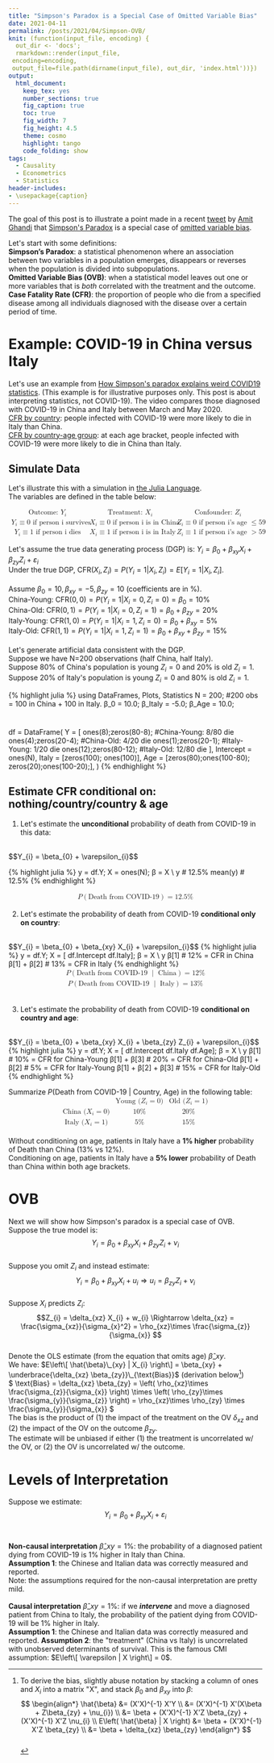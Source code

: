 ```yaml
---
title: "Simpson's Paradox is a Special Case of Omitted Variable Bias"
date: 2021-04-11
permalink: /posts/2021/04/Simpson-OVB/
knit: (function(input_file, encoding) {
  out_dir <- 'docs';
  rmarkdown::render(input_file,
 encoding=encoding,
 output_file=file.path(dirname(input_file), out_dir, 'index.html'))})
output:
  html_document:
    keep_tex: yes
    number_sections: true
    fig_caption: true
    toc: true
    fig_width: 7
    fig_height: 4.5
    theme: cosmo
    highlight: tango
    code_folding: show 
tags:
  - Causality
  - Econometrics
  - Statistics
header-includes:
- \usepackage{caption}
---
```


The goal of this post is to illustrate a point made in a 
recent [tweet](https://twitter.com/AmitEcon/status/1368990015536119813?s=20) 
by [Amit Ghandi](https://web.sas.upenn.edu/agandhi/) 
that [Simpson's Paradox](https://en.wikipedia.org/wiki/Simpson%27s_paradox) 
is a special case of 
[omitted variable bias](https://en.wikipedia.org/wiki/Omitted-variable_bias).

Let's start with some definitions:
<br/>
**Simpson’s Paradox**: a statistical phenomenon where an association between two variables in a population emerges, disappears or reverses when the population is divided into subpopulations.
<br/>
**Omitted Variable Bias (OVB)**: when a statistical model leaves out one or more variables that is _both_ correlated with the treatment and the outcome. 
<br>
<b>Case Fatality Rate (CFR)</b>: 
the proportion of people who die from a specified disease among all individuals diagnosed with the disease over a certain period of time.


Example: COVID-19 in China versus Italy
======
Let's use an example from 
[How Simpson's paradox explains weird COVID19 statistics](https://www.youtube.com/watch?v=t-Ci3FosqZs). 
(This example is for illustrative purposes only. This post is about interpreting statistics, not COVID-19). 
The video compares those diagnosed with COVID-19 in China and Italy between March and May 2020. 
<br>
<u>CFR by country</u>: people infected with COVID-19 were more likely to die in Italy than China. 
<br>
<u>CFR by country-age group</u>: at each age bracket, people infected with COVID-19 were more likely to die in China than Italy.

Simulate Data
------
Let's illustrate this with a simulation in [the Julia Language](https://julialang.org/).
<br>
The variables are defined in the table below:
<br>

[//]: <> (AZ: md does not handle math tables well. AZ created it in HTML then copy/pasted MatlML code.)

<math xmlns="http://www.w3.org/1998/Math/MathML" display="block">
  <mtable columnalign="left left left" columnspacing="1em" rowspacing="4pt" columnlines="solid solid" rowlines="solid none" frame="solid">
    <mtr>
      <mtd>
        <mtext>Outcome:&#xA0;</mtext>
        <msub>
          <mi>Y</mi>
          <mrow>
            <mi>i</mi>
          </mrow>
        </msub>
      </mtd>
      <mtd>
        <mtext>Treatment:&#xA0;</mtext>
        <msub>
          <mi>X</mi>
          <mrow>
            <mi>i</mi>
          </mrow>
        </msub>
      </mtd>
      <mtd>
        <mtext>Confounder:&#xA0;</mtext>
        <msub>
          <mi>Z</mi>
          <mrow>
            <mi>i</mi>
          </mrow>
        </msub>
      </mtd>
    </mtr>
    <mtr>
      <mtd>
        <msub>
          <mi>Y</mi>
          <mrow>
            <mi>i</mi>
          </mrow>
        </msub>
        <mo>&#x2261;</mo>
        <mn>0</mn>
        <mtext>&#xA0;if person i survives</mtext>
      </mtd>
      <mtd>
        <msub>
          <mi>X</mi>
          <mrow>
            <mi>i</mi>
          </mrow>
        </msub>
        <mo>&#x2261;</mo>
        <mn>0</mn>
        <mtext>&#xA0;if person i is in China</mtext>
      </mtd>
      <mtd>
        <msub>
          <mi>Z</mi>
          <mrow>
            <mi>i</mi>
          </mrow>
        </msub>
        <mo>&#x2261;</mo>
        <mn>0</mn>
        <mtext>&#xA0;if person i's age&#xA0;</mtext>
        <mo>&#x2264;</mo>
        <mn>59</mn>
      </mtd>
    </mtr>
    <mtr>
      <mtd>
        <msub>
          <mi>Y</mi>
          <mrow>
            <mi>i</mi>
          </mrow>
        </msub>
        <mo>&#x2261;</mo>
        <mn>1</mn>
        <mtext>&#xA0;if person i dies</mtext>
      </mtd>
      <mtd>
        <msub>
          <mi>X</mi>
          <mrow>
            <mi>i</mi>
          </mrow>
        </msub>
        <mo>&#x2261;</mo>
        <mn>1</mn>
        <mtext>&#xA0;if person i is in Italy</mtext>
      </mtd>
      <mtd>
        <msub>
          <mi>Z</mi>
          <mrow>
            <mi>i</mi>
          </mrow>
        </msub>
        <mo>&#x2261;</mo>
        <mn>1</mn>
        <mtext>&#xA0;if person i's age&#xA0;</mtext>
        <mo>&gt;</mo>
        <mn>59</mn>
      </mtd>
    </mtr>
  </mtable>
</math>

Let's assume the true data generating process (DGP) is: 
$Y_{i} = \beta_{0} + \beta_{xy} X_{i} + \beta_{zy} Z_{i} + \varepsilon_{i}$
<br>
Under the true DGP, $\text{CFR}\left(X_i, Z_i \right) = P\left(Y_i =1 | X_i, Z_i \right) =E\left[Y_i =1 | X_i, Z_i \right]$. 
<br><br>
Assume $\beta_{0}=10, \beta_{xy} = -5, \beta_{zy} = 10$ (coefficients are in %). 
<br>
China-Young: $\text{CFR}\left(0, 0\right) = P\left(Y_i =1 | X_i=0, Z_i=0 \right) = \beta_{0} = 10\%$
<br>
China-Old: $\text{CFR}\left(0, 1\right) = P\left(Y_i =1 | X_i=0, Z_i=1 \right) = \beta_{0} + \beta_{zy} = 20\%$
<br>
Italy-Young: $\text{CFR}\left(1, 0\right) = P\left(Y_i =1 | X_i=1, Z_i=0 \right) = \beta_{0} + \beta_{xy} = 5\%$
<br>
Italy-Old: $\text{CFR}\left(1, 1\right) = P\left(Y_i =1 | X_i=1, Z_i=1 \right) = \beta_{0} + \beta_{xy} + \beta_{zy} = 15\%$
<br><br>
Let's generate artificial data consistent with the DGP. 
<br>
Suppose we have N=200 observations (half China, half Italy). 
<br>
Suppose 80% of China's population is young $Z_{i} =0$ and 20% is old $Z_{i} = 1$.
<br>
Suppose 20% of Italy's population is young $Z_{i} =0$ and 80% is old $Z_{i} = 1$.

{% highlight julia %}
  using DataFrames, Plots, Statistics
  N = 200; #200 obs = 100 in China + 100 in Italy.
  β_0 = 10.0; β_Italy = -5.0; β_Age = 10.0;
  #
  df = DataFrame(
      Y        = [
                  ones(8);zeros(80-8);   #China-Young: 8/80 die
                  ones(4);zeros(20-4);   #China-Old:  4/20 die
                  ones(1);zeros(20-1);   #Italy-Young: 1/20 die
                  ones(12);zeros(80-12); #Italy-Old: 12/80 die
                  ], 
      Intercept = ones(N), 
      Italy     = [zeros(100); ones(100)], 
      Age       = [zeros(80);ones(100-80); 
                   zeros(20);ones(100-20);],
      )
{% endhighlight %}

Estimate CFR conditional on: nothing/country/country & age
------
1) Let's estimate the <b>unconditional</b> probability of death from COVID-19 in this data: 
<br> 
$$Y_{i} = \beta_{0} + \varepsilon_{i}$$

{% highlight julia %}
y = df.Y; X = ones(N);
β = X \ y   # 12.5%
mean(y)     # 12.5% 
{% endhighlight %}

<math xmlns="http://www.w3.org/1998/Math/MathML" display="block">
  <mtable columnalign="left left left" columnspacing="1em" rowspacing="4pt" columnlines="solid solid" rowlines="" frame="solid">
    <mtr>
      <mtd>
        <mi>P</mi>
        <mrow data-mjx-texclass="INNER">
          <mo data-mjx-texclass="OPEN">(</mo>
          <mtext>Death from COVID-19</mtext>
          <mo data-mjx-texclass="CLOSE">)</mo>
        </mrow>
        <mo>=</mo>
        <mn>12.5</mn>
        <mi mathvariant="normal">%</mi>
      </mtd>
    </mtr>
  </mtable>
</math>

2) Let's estimate the probability of death from COVID-19 <b>conditional only on country</b>: 
<br> 
$$Y_{i} = \beta_{0} + \beta_{xy} X_{i} + \varepsilon_{i}$$
{% highlight julia %}
y = df.Y; X = [ df.Intercept df.Italy];
β = X \ y   
β[1]         # 12% = CFR in China
β[1] + β[2]  # 13% = CFR in Italy
{% endhighlight %}

<math xmlns="http://www.w3.org/1998/Math/MathML" display="block">
  <mtable columnalign="left left left" columnspacing="1em" rowspacing="4pt" columnlines="solid solid" rowlines="solid" frame="solid">
    <mtr>
      <mtd>
        <mi>P</mi>
        <mrow data-mjx-texclass="INNER">
          <mo data-mjx-texclass="OPEN">(</mo>
          <mtext>Death from COVID-19&#xA0;</mtext>
          <mrow>
            <mo stretchy="false">|</mo>
          </mrow>
          <mtext>&#xA0;China</mtext>
          <mo data-mjx-texclass="CLOSE">)</mo>
        </mrow>
        <mo>=</mo>
        <mn>12</mn>
        <mi mathvariant="normal">%</mi>
      </mtd>
    </mtr>
    <mtr>
      <mtd>
        <mi>P</mi>
        <mrow data-mjx-texclass="INNER">
          <mo data-mjx-texclass="OPEN">(</mo>
          <mtext>Death from COVID-19&#xA0;</mtext>
          <mrow>
            <mo stretchy="false">|</mo>
          </mrow>
          <mtext>&#xA0;Italy</mtext>
          <mo data-mjx-texclass="CLOSE">)</mo>
        </mrow>
        <mo>=</mo>
        <mn>13</mn>
        <mi mathvariant="normal">%</mi>
      </mtd>
    </mtr>
  </mtable>
</math><br> 

3) Let's estimate the probability of death from COVID-19 <b>conditional on country and age</b>: 
<br> 
$$Y_{i} = \beta_{0} + \beta_{xy} X_{i} + \beta_{zy} Z_{i} + \varepsilon_{i}$$
{% highlight julia %}
y = df.Y; X = [ df.Intercept df.Italy df.Age];
β = X \ y   
β[1]                # 10% = CFR for China-Young
β[1] + β[3]         # 20% = CFR for China-Old
β[1] + β[2]         #  5% = CFR for Italy-Young
β[1] + β[2] + β[3]  # 15% = CFR for Italy-Old
{% endhighlight %}

Summarize $P\left( \text{Death from COVID-19 } | \text{ Country, Age} \right)$ in the following table:
<math xmlns="http://www.w3.org/1998/Math/MathML" display="block">
  <mtable columnalign="left left left" columnspacing="1em" rowspacing="4pt" columnlines="solid solid" rowlines="solid solid" frame="solid">
    <mtr>
      <mtd></mtd>
      <mtd>
        <mtext>Young&#xA0;</mtext>
        <mo stretchy="false">(</mo>
        <msub>
          <mi>Z</mi>
          <mrow>
            <mi>i</mi>
          </mrow>
        </msub>
        <mo>=</mo>
        <mn>0</mn>
        <mo stretchy="false">)</mo>
      </mtd>
      <mtd>
        <mtext>Old&#xA0;</mtext>
        <mo stretchy="false">(</mo>
        <msub>
          <mi>Z</mi>
          <mrow>
            <mi>i</mi>
          </mrow>
        </msub>
        <mo>=</mo>
        <mn>1</mn>
        <mo stretchy="false">)</mo>
      </mtd>
    </mtr>
    <mtr>
      <mtd>
        <mtext>China&#xA0;</mtext>
        <mo stretchy="false">(</mo>
        <msub>
          <mi>X</mi>
          <mrow>
            <mi>i</mi>
          </mrow>
        </msub>
        <mo>=</mo>
        <mn>0</mn>
        <mo stretchy="false">)</mo>
      </mtd>
      <mtd>
        <mn>10</mn>
        <mi mathvariant="normal">%</mi>
      </mtd>
      <mtd>
        <mn>20</mn>
        <mi mathvariant="normal">%</mi>
      </mtd>
    </mtr>
    <mtr>
      <mtd>
        <mtext>Italy&#xA0;</mtext>
        <mo stretchy="false">(</mo>
        <msub>
          <mi>X</mi>
          <mrow>
            <mi>i</mi>
          </mrow>
        </msub>
        <mo>=</mo>
        <mn>1</mn>
        <mo stretchy="false">)</mo>
      </mtd>
      <mtd>
        <mn>5</mn>
        <mi mathvariant="normal">%</mi>
      </mtd>
      <mtd>
        <mn>15</mn>
        <mi mathvariant="normal">%</mi>
      </mtd>
    </mtr>
  </mtable>
</math>
<br> 
Without conditioning on age, patients in Italy have a <b>1% higher</b> probability of Death than China (13% vs 12%). 
<br> 
Conditioning on age, patients in Italy have a <b>5% lower</b> probability of Death than China within both age brackets.


OVB
======
Next we will show how Simpson's paradox is a special case of OVB. 
<br>
Suppose the true model is:
$$Y_{i} = \beta_{0} + \beta_{xy} X_{i} + \beta_{zy} Z_{i} + \nu_{i}$$
<br>
Suppose you omit $Z_{i}$ and instead estimate:
$$Y_{i} = \beta_{0} + \beta_{xy} X_{i} + u_{i} \Rightarrow u_{i} = \beta_{zy} Z_{i} + \nu_{i} $$
<br>
Suppose $X_{i}$ predicts $Z_{i}$:
$$Z_{i} = \delta_{xz} X_{i} + w_{i} \Rightarrow \delta_{xz} = \frac{\sigma_{xz}}{\sigma_{x}^2} = \rho_{xz}\times \frac{\sigma_{z}}{\sigma_{x}} $$
<br>
Denote the OLS estimate (from the equation that omits age) $\hat{\beta}\_{xy}$. 
<br>
We have: 
$E\left\[ \hat{\beta}\_{xy} | X_{i} \right\] = \beta_{xy} + \underbrace{\delta_{xz} \beta_{zy}}\_{\text{Bias}}$  (derivation below[^bignote])
<br>
$
\text{Bias} = \delta_{xz} \beta_{zy} = \left( \rho\_{xz}\times \frac{\sigma\_{z}}{\sigma\_{x}} \right)
\times 
\left( \rho\_{zy}\times \frac{\sigma\_{y}}{\sigma\_{z}} \right) = \rho\_{xz}\times \rho\_{zy} \times \frac{\sigma\_{y}}{\sigma\_{x}} 
$
<br>
The bias is the product of 
(1) the impact of the treatment on the OV $\delta_{xz}$ 
and
(2) the impact of the OV on the outcome $\beta_{zy}$.
<br>
The estimate will be unbiased if either (1) the treatment is uncorrelated w/ the OV, 
or 
(2) the OV is uncorrelated w/ the outcome.



[^bignote]: To derive the bias, 
    slightly abuse notation by stacking a column of ones and $X_{i}$ into a matrix "X", 
    and stack $\beta_{0}$ and $\beta_{xy}$ into $\beta$:       
    $$
    \begin{align*}
    \hat{\beta} &= (X'X)^{-1} X'Y                                                      \\
                &= (X'X)^{-1} X'(X\beta + Z\beta_{zy} + \nu_{i})                       \\
                &= \beta + (X'X)^{-1} X'Z \beta_{zy} + (X'X)^{-1} X'Z \nu_{i}          \\
    E\left( \hat{\beta} | X \right) &= \beta + (X'X)^{-1} X'Z \beta_{zy}              \\
                                    &= \beta + \delta_{xz} \beta_{zy} 
    \end{align*}
    $$ 
    <br>
    


Levels of Interpretation
======
Suppose we estimate: $$Y_{i} = \beta_{0} + \beta_{xy} X_{i} + \varepsilon_{i}$$
<br><br>
**Non-causal interpretation** $\hat{\beta}\_{xy} = 1\%$: the probability of a diagnosed patient 
dying from COVID-19 is 1% higher in Italy than China.
<br>
**Assumption 1**: the Chinese and Italian data was correctly measured and reported.
<br>
Note: the assumptions required for the non-causal interpretation are pretty mild. 
<br> <br>
**Causal interpretation** $\hat{\beta}\_{xy} = 1\%$: 
if we **_intervene_** and move a diagnosed patient from China to Italy,
the probability of the patient dying from COVID-19 will be 1% higher in Italy.
<br>
**Assumption 1**: the Chinese and Italian data was correctly measured and reported.
**Assumption 2**: the "treatment" (China vs Italy) is uncorrelated with unobserved determinants of survival. 
This is the famous CMI assumption: $E\left\[ \varepsilon | X \right\] = 0$.



